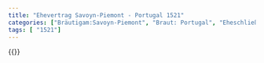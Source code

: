 ```yaml
---
title: "Ehevertrag Savoyn-Piemont - Portugal 1521"
categories: ["Bräutigam:Savoyn-Piemont", "Braut: Portugal", "Eheschließung vollzogen?:Ja", "verschiedenkonfessionelle Ehe?:Nein", "Dynastie Bräutigam:Savoyen", "Akteur Bräutigam:Savoyen", "Akteur Braut:Aviz", "Textbezug?:nein", "Ständisch?:nein", "Ratifikation?:nein", "Sonstiges?:nein", "Bräutigam:Savoyn-Piemont", "Braut: Portugal"]
tags: [ "1521"]
---
```

<!--more-->
{{<v118>}}